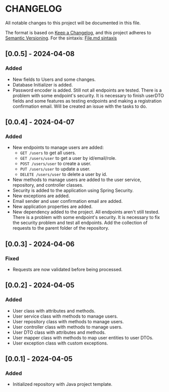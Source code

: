 # CHANGELOG
All notable changes to this project will be documented in this file.

The format is based on [Keep a Changelog](https://keepachangelog.com/en/1.1.0/),
and this project adheres to [Semantic Versioning](https://semver.org/spec/v2.0.0.html).
For the sintaxis: [File.md sintaxis](https://docs.github.com/es/get-started/writing-on-github/getting-started-with-writing-and-formatting-on-github/basic-writing-and-formatting-syntax)

## [0.0.5] - 2024-04-08

### Added

- New fields to Users and some changes.
- Database Initializer is added.
- Password encoder is added.
Still not all endpoints are tested. There is a problem with some endpoint's security.
It is necessary to finish userDTO fields and some features as testing endpoints and making a registration confirmation email.
Will be created an issue with the tasks to do.

## [0.0.4] - 2024-04-07

### Added

- New endpoints to manage users are added:
  - `GET /users` to get all users.
  - `GET /users/user` to get a user by id/email/role.
  - `POST /users/user` to create a user.
  - `PUT /users/user` to update a user.
  - `DELETE /users/user` to delete a user by id.
- New methods to manage users are added to the user service, repository, and controller classes.
- Security is added to the application using Spring Security.
- New exceptions are added.
- Email sender and user confirmation email are added.
- New application properties are added.
- New dependency added to the project.
All endpoints aren't still tested. There is a problem with some endpoint's security.
It is necessary to fix the security problem and test all endpoints.
Add the collection of requests to the parent folder of the repository.

## [0.0.3] - 2024-04-06

### Fixed

- Requests are now validated before being processed.

## [0.0.2] - 2024-04-05

### Added

- User class with attributes and methods.
- User service class with methods to manage users.
- User repository class with methods to manage users.
- User controller class with methods to manage users.
- User DTO class with attributes and methods.
- User mapper class with methods to map user entities to user DTOs.
- User exception class with custom exceptions.

## [0.0.1] - 2024-04-05

### Added

- Initialized repository with Java project template.